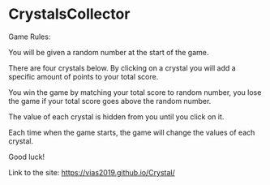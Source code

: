 # CrystalsCollector

Game Rules:

You will be given a random number at the start of the game.


There are four crystals below. By clicking on a crystal you will add a specific amount of points to your total score.


You win the game by matching your total score to random number, you lose the game if your total score goes above the random number.


The value of each crystal is hidden from you until you click on it.


Each time when the game starts, the game will change the values of each crystal.

Good luck!

Link to the site: https://vias2019.github.io/Crystal/ 
